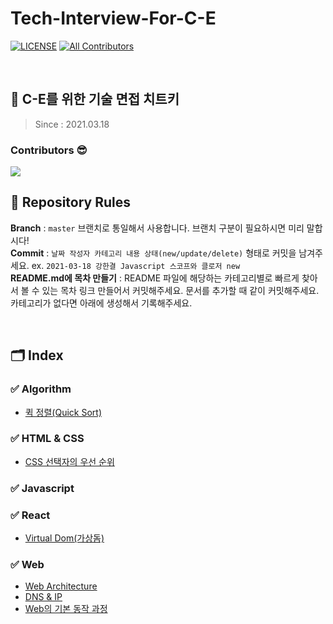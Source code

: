 # Tech-Interview-For-C-E

[![LICENSE](https://img.shields.io/dub/l/vibe-d.svg?style=flat-square)](https://github.com/C-E-handbook/tech-interview-for-C-E/blob/master/LICENSE)
[![All Contributors](https://img.shields.io/badge/all_contributors-10-orange.svg?style=flat-square)](#contributors)

<br />

## 📖 C-E를 위한 기술 면접 치트키

> Since : 2021.03.18 <br />

### Contributors 😎

<a href="https://github.com/C-E-handbook/tech-interview-for-C-E/graphs/contributors">
  <img src="https://contrib.rocks/image?repo=C-E-handbook/tech-interview-for-C-E" />
</a>

<br />

## 🚨 Repository Rules

**Branch** : `master` 브랜치로 통일해서 사용합니다. 브랜치 구분이 필요하시면 미리 말합시다! <br />
**Commit** : `날짜 작성자 카테고리 내용 상태(new/update/delete)` 형태로 커밋을 남겨주세요. ex. `2021-03-18 강한결 Javascript 스코프와 클로저 new`<br />
**README.md에 목차 만들기** : README 파일에 해당하는 카테고리별로 빠르게 찾아서 볼 수 있는 목차 링크 만들어서 커밋해주세요. 문서를 추가할 때 같이 커밋해주세요. 카테고리가 없다면 아래에 생성해서 기록해주세요.

<br />

## 🗂️ Index

### ✅ Algorithm

- [퀵 정렬(Quick Sort)](https://github.com/C-E-handbook/tech-interview-for-C-E/blob/master/Algorithm/Quick%20sort.md)

### ✅ HTML & CSS

- [CSS 선택자의 우선 순위](https://github.com/C-E-handbook/tech-interview-for-C-E/blob/master/Html%26Css/Css%20%EC%84%A0%ED%83%9D%EC%9E%90%20%EC%9A%B0%EC%84%A0%EC%88%9C%EC%9C%84.md)

### ✅ Javascript

### ✅ React

- [Virtual Dom(가상돔)](https://github.com/C-E-handbook/tech-interview-for-C-E/blob/master/React/virtual%20dom.md)

### ✅ Web

- [Web Architecture](https://github.com/C-E-handbook/tech-interview-for-C-E/blob/master/web/Architecture.md)
- [DNS & IP](https://github.com/C-E-handbook/tech-interview-for-C-E/blob/master/web/DNS%20%26%20IP.md)
- [Web의 기본 동작 과정](https://github.com/C-E-handbook/tech-interview-for-C-E/blob/master/web/%EC%9B%B9%20%EB%8F%99%EC%9E%91%20%EA%B3%BC%EC%A0%95.md)
